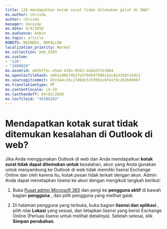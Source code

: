 ```yaml
---
title: 126 mendapatkan kotak surat tidak ditemukan galat di OWA?
ms.author: chrisda
author: chrisda
manager: dansimp
ms.date: 4/9/2018
ms.audience: Admin
ms.topic: article
ROBOTS: NOINDEX, NOFOLLOW
localization_priority: Normal
ms.collection: Adm_O365
ms.custom:
- "126"
- "1600020"
ms.assetid: e85bffec-e5ad-418a-8561-dab6257e1864
ms.openlocfilehash: e061ad6b74b27e3f0d597586cb2c8e31b8fa5d23
ms.sourcegitcommit: 83c644c35c2700dc515f091c8f41f9c283b89967
ms.translationtype: MT
ms.contentlocale: id-ID
ms.lasthandoff: 04/02/2020
ms.locfileid: "43105242"
---
```

# <a name="getting-a-mailbox-not-found-error-in-outlook-on-the-web"></a>Mendapatkan kotak surat tidak ditemukan kesalahan di Outlook di web?

Jika Anda menggunakan Outlook di web dan Anda mendapatkan **kotak surat tidak dapat ditemukan untuk** kesalahan, akun yang Anda gunakan untuk menyambung ke Outlook di web tidak memiliki lisensi Exchange Online dan oleh karena itu, kotak pesan tidak terkait dengan akun. Admin Anda dapat menetapkan lisensi ke akun dengan mengikuti langkah berikut:

1. Buka [Pusat admin Microsoft 365](https://portal.office.com/adminportal/home#/homepage) dan pergi ke **pengguna aktif** di bawah bagian **pengguna** , dan pilih pengguna yang melihat galat.

2. Di halaman pengguna yang terbuka, buka bagian **lisensi dan aplikasi** , pilih nilai **Lokasi** yang sesuai, dan tetapkan lisensi yang berisi Exchange Online (Perluas lisensi untuk melihat detailnya). Setelah selesai, klik **Simpan perubahan**.
